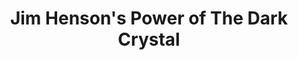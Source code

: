 ---
title: "Jim Henson's Power of The Dark Crystal"
issue: TP-2
issue_nr:
full_title:
subtitle:
story_arc:
crossover:
variant: ""
publisher: Boom! Studios
creators:
release_date: Oct 23, 2019
release_year: 2019
genre:
  - Fantasy
format: Trade Paperback
pages: 0
signed_by: ""
price: 16.99
---